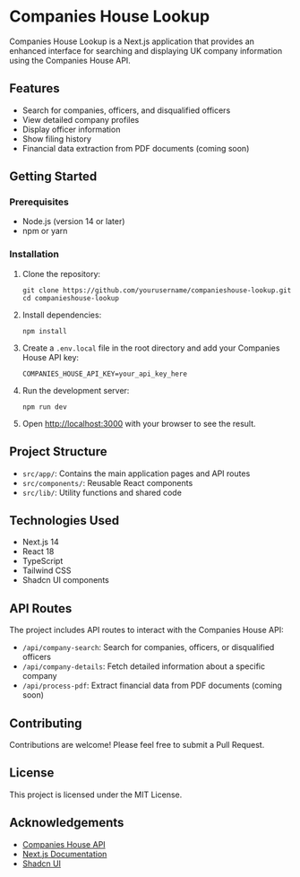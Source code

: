 # Companies House Lookup

Companies House Lookup is a Next.js application that provides an enhanced interface for searching and displaying UK company information using the Companies House API.

## Features

- Search for companies, officers, and disqualified officers
- View detailed company profiles
- Display officer information
- Show filing history
- Financial data extraction from PDF documents (coming soon)

## Getting Started

### Prerequisites

- Node.js (version 14 or later)
- npm or yarn

### Installation

1. Clone the repository:
   ```
   git clone https://github.com/yourusername/companieshouse-lookup.git
   cd companieshouse-lookup
   ```

2. Install dependencies:
   ```
   npm install
   ```

3. Create a `.env.local` file in the root directory and add your Companies House API key:
   ```
   COMPANIES_HOUSE_API_KEY=your_api_key_here
   ```

4. Run the development server:
   ```
   npm run dev
   ```

5. Open [http://localhost:3000](http://localhost:3000) with your browser to see the result.

## Project Structure

- `src/app/`: Contains the main application pages and API routes
- `src/components/`: Reusable React components
- `src/lib/`: Utility functions and shared code

## Technologies Used

- Next.js 14
- React 18
- TypeScript
- Tailwind CSS
- Shadcn UI components

## API Routes

The project includes API routes to interact with the Companies House API:

- `/api/company-search`: Search for companies, officers, or disqualified officers
- `/api/company-details`: Fetch detailed information about a specific company
- `/api/process-pdf`: Extract financial data from PDF documents (coming soon)

## Contributing

Contributions are welcome! Please feel free to submit a Pull Request.

## License

This project is licensed under the MIT License.

## Acknowledgements

- [Companies House API](https://developer.companieshouse.gov.uk/api/docs/)
- [Next.js Documentation](https://nextjs.org/docs)
- [Shadcn UI](https://ui.shadcn.com/)
